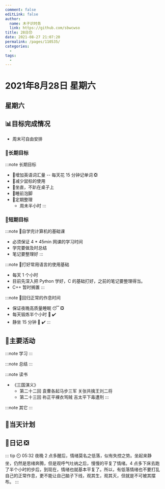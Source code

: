 ```yaml
---
comment: false
editLink: false
author: 
  name: 木子识时务
  link: https://github.com/sbwcwso
title: 28日😞
date: 2021-08-27 21:07:20
permalink: /pages/110535/
categories: 
  - 
tags: 
  - 
---
```


# 2021年8月28日 星期六

## 星期六

## 📊目标完成情况

- 周末可自由安排

### 🐺长期目标

:::note 长期目标
- 🚢增加英语词汇量 -- 每天花 15 分钟记单词  ❎
- 🚢减少鼠标的使用
- 🚢坐直，不趴在桌子上
- 🚢睡前泡脚
- 🚢定期整理
  - 周未半小时
:::

### 🐆短期目标

:::note 🚗自学完计算机的基础课
- 必须保证 4 * 45min 网课的学习时间
- 学完要做及时总结
- 笔记要整理好
:::

:::note 🚗打好常用语言的使用基础
- 每天 1 个小时
- 目前先深入把 Python 学好，C 的基础打好，之前的笔记要整理得当。
- C++ 暂时搁置
:::

:::note 🚗回归正常的作息时间
- 保证夜晚高质量睡眠 😴  ❎
- 每天锻炼半个小时 🏃 ✔️
- 静坐 15 分钟 🙏 ✔️
:::

## 🏃主要活动

:::note 学习
:::

:::note 总结
:::

:::note 读书
- 《三国演义》
  - 第二十二回 袁曹各起马步三军 关张共擒王刘二将
  - 第二十三回 祢正平裸衣骂贼   吉太平下毒遭刑
:::

:::note 其它
:::


## 📓当天计划

## 🤔日记  ❎

::: tip ⏲️ 05:32
夜晚 2 点多醒后，情绪莫名之低落，似有失控之势。坐起来静坐，仍然是思绪奔腾，但是观呼气吐纳之后，慢慢的平复了情绪。4 点多下床去跑了半个小时的步后，到现在，情绪也就基本平复了。所以，有低落情绪也不要打乱自己的正常作息，更不能让自己脑子下线，观其生，观其灭，但就是不可被其摆布。
:::
